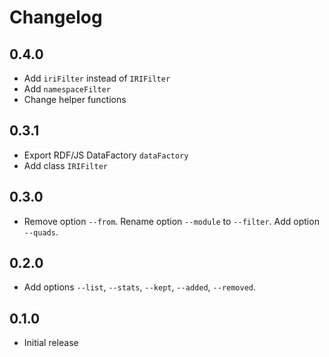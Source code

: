 # Changelog

## 0.4.0

- Add `iriFilter` instead of `IRIFilter`
- Add `namespaceFilter`
- Change helper functions

## 0.3.1

- Export RDF/JS DataFactory `dataFactory`
- Add class `IRIFilter`

## 0.3.0

- Remove option `--from`. Rename option `--module` to `--filter`. Add option `--quads`.

## 0.2.0

- Add options `--list`, `--stats`, `--kept`, `--added`, `--removed`. 

## 0.1.0

- Initial release

